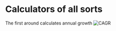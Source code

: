 # Calculators of all sorts

The first around calculates annual growth
![CAGR](https://dl.dropboxusercontent.com/s/f74oktmtl3ss2h3/Screenshot%202014-05-11%2001.32.15.png)
